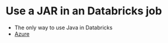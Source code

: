 

# Use a JAR in an Databricks job
- The only way to use Java in Databricks
- [Azure](https://learn.microsoft.com/zh-cn/azure/databricks/jobs/how-to/use-jars-in-workflows) 